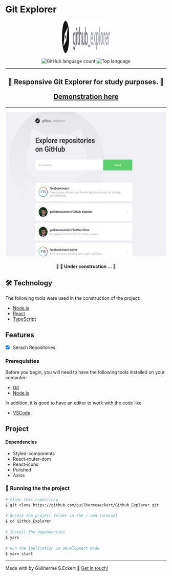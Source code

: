 # **Git Explorer**


<p align="center">
  <img width="150" height="100" src="img/logo.svg">
</p>

<p align="center">
  <img alt="GitHub language count" src="https://img.shields.io/github/languages/count/commonality/readme-inspector.svg">
  <img alt="Top language" src="https://img.shields.io/github/languages/top/commonality/readme-inspector.svg">
</p>

---

<h2 align="center">
	 🚀 Responsive Git Explorer for study purposes. 🚀

   [Demonstration here](https://twitter-clone-guilherme-509609.netlify.app/)
</h2>


---

 <p align="center">
  <img width="500" height="450" src="img/gitexplorer.png">
</p>


</div>

<h4 align="center">
	🚧   🚀 Under construction ...  🚧
</h4>


## 🛠 Technology

The following tools were used in the construction of the project:

- [Node.js](https://nodejs.org/en/)
- [React](https://pt-br.reactjs.org/)
- [TypeScript](https://www.typescriptlang.org/)


## Features

- [x] Serach Repositories


### Prerequisites

Before you begin, you will need to have the following tools installed on your computer:

 - [Git](https://git-scm.com)
 - [Node.js](https://nodejs.org/en/)

In addition, it is good to have an editor to work with the code like

 - [VSCode](https://code.visualstudio.com/)


## Project


#### Dependencies


- Styled-components
- React-router-dom
- React-icons
- Polished
- Axios


### 🎲 Running the the project

``` bash
# Clone this repository
$ git clone https://github.com/guilhermeseckert/Github_Explorer.git

# Access the project folder in the / cmd terminal
$ cd Github_Explorer

# Install the dependencies
$ yarn

# Run the application in development mode
$ yarn start

```



---
Made with by Guilherme S.Eckert :wave: [Get in touch!](https://www.linkedin.com/in/guilherme-eckert/)





